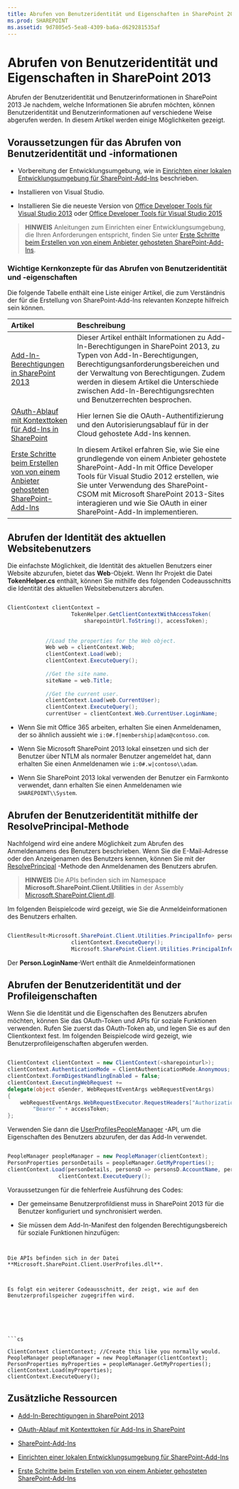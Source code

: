 ```yaml
---
title: Abrufen von Benutzeridentität und Eigenschaften in SharePoint 2013
ms.prod: SHAREPOINT
ms.assetid: 9d7805e5-5ea8-4309-ba6a-d629281535af
---
```



# Abrufen von Benutzeridentität und Eigenschaften in SharePoint 2013
Abrufen der Benutzeridentität und Benutzerinformationen in SharePoint 2013
Je nachdem, welche Informationen Sie abrufen möchten, können Benutzeridentität und Benutzerinformationen auf verschiedene Weise abgerufen werden. In diesem Artikel werden einige Möglichkeiten gezeigt.





## Voraussetzungen für das Abrufen von Benutzeridentität und -informationen
<a name="Prereq"> </a>


- Vorbereitung der Entwicklungsumgebung, wie in  [Einrichten einer lokalen Entwicklungsumgebung für SharePoint-Add-Ins](set-up-an-on-premises-development-environment-for-sharepoint-add-ins.md) beschrieben.


- Installieren von Visual Studio.


- Installieren Sie die neueste Version von  [Office Developer Tools für Visual Studio 2013](http://aka.ms/OfficeDevToolsForVS2013) oder [Office Developer Tools für Visual Studio 2015](http://aka.ms/OfficeDevToolsForVS2015)



> **HINWEIS**
> Anleitungen zum Einrichten einer Entwicklungsumgebung, die Ihren Anforderungen entspricht, finden Sie unter  [Erste Schritte beim Erstellen von von einem Anbieter gehosteten SharePoint-Add-Ins](get-started-creating-provider-hosted-sharepoint-add-ins.md). 





### Wichtige Kernkonzepte für das Abrufen von Benutzeridentität und -eigenschaften

Die folgende Tabelle enthält eine Liste einiger Artikel, die zum Verständnis der für die Erstellung von SharePoint-Add-Ins relevanten Konzepte hilfreich sein können.





|**Artikel**|**Beschreibung**|
|:-----|:-----|
| [Add-In-Berechtigungen in SharePoint 2013](add-in-permissions-in-sharepoint-2013.md) <br/> |Dieser Artikel enthält Informationen zu Add-In-Berechtigungen in SharePoint 2013, zu Typen von Add-In-Berechtigungen, Berechtigungsanforderungsbereichen und der Verwaltung von Berechtigungen. Zudem werden in diesem Artikel die Unterschiede zwischen Add-In-Berechtigungsrechten und Benutzerrechten besprochen.  <br/> |
| [OAuth-Ablauf mit Kontexttoken für Add-Ins in SharePoint](context-token-oauth-flow-for-sharepoint-add-ins.md) <br/> |Hier lernen Sie die OAuth-Authentifizierung und den Autorisierungsablauf für in der Cloud gehostete Add-Ins kennen.  <br/> |
| [Erste Schritte beim Erstellen von von einem Anbieter gehosteten SharePoint-Add-Ins](get-started-creating-provider-hosted-sharepoint-add-ins.md) <br/> |In diesem Artikel erfahren Sie, wie Sie eine grundlegende von einem Anbieter gehostete SharePoint-Add-In mit Office Developer Tools für Visual Studio 2012 erstellen, wie Sie unter Verwendung des SharePoint-CSOM mit Microsoft SharePoint 2013-Sites interagieren und wie Sie OAuth in einer SharePoint-Add-In implementieren.  <br/> |
 

## Abrufen der Identität des aktuellen Websitebenutzers
<a name="WebsiteUserID"> </a>

Die einfachste Möglichkeit, die Identität des aktuellen Benutzers einer Website abzurufen, bietet das **Web**-Objekt. Wenn Ihr Projekt die Datei **TokenHelper.cs** enthält, können Sie mithilfe des folgenden Codeausschnitts die Identität des aktuellen Websitebenutzers abrufen.




```cs

ClientContext clientContext =
                    TokenHelper.GetClientContextWithAccessToken(
                        sharepointUrl.ToString(), accessToken);
 
 
            //Load the properties for the Web object.
            Web web = clientContext.Web;
            clientContext.Load(web);
            clientContext.ExecuteQuery();
 
            //Get the site name.
            siteName = web.Title;
 
            //Get the current user.
            clientContext.Load(web.CurrentUser);
            clientContext.ExecuteQuery();
            currentUser = clientContext.Web.CurrentUser.LoginName;

```


- Wenn Sie mit Office 365 arbeiten, erhalten Sie einen Anmeldenamen, der so ähnlich aussieht wie  `i:0#.f|membership|adam@contoso.com`.


- Wenn Sie Microsoft SharePoint 2013 lokal einsetzen und sich der Benutzer über NTLM als normaler Benutzer angemeldet hat, dann erhalten Sie einen Anmeldenamen wie  `i:0#.w|contoso\\adam`.


- Wenn Sie SharePoint 2013 lokal verwenden der Benutzer ein Farmkonto verwendet, dann erhalten Sie einen Anmeldenamen wie  `SHAREPOINT\\System`.



## Abrufen der Benutzeridentität mithilfe der ResolvePrincipal-Methode
<a name="ResolvePrincipal"> </a>

Nachfolgend wird eine andere Möglichkeit zum Abrufen des Anmeldenamens des Benutzers beschrieben. Wenn Sie die E-Mail-Adresse oder den Anzeigenamen des Benutzers kennen, können Sie mit der  [ResolvePrincipal](https://msdn.microsoft.com/library/Microsoft.SharePoint.Utilities.SPUtility.ResolvePrincipal.aspx) -Methode den Anmeldenamen des Benutzers abrufen.




> **HINWEIS**
> Die APIs befinden sich im Namespace **Microsoft.SharePoint.Client.Utilities** in der Assembly [Microsoft.SharePoint.Client.dll](http://msdn.microsoft.com/de-de/library/microsoft.sharepoint.client.utilities.utility.resolveprincipal.aspx). 




Im folgenden Beispielcode wird gezeigt, wie Sie die Anmeldeinformationen des Benutzers erhalten.






```cs

ClientResult<Microsoft.SharePoint.Client.Utilities.PrincipalInfo> persons = Microsoft.SharePoint.Client.Utilities.Utility.ResolvePrincipal(clientContext, clientContext.Web, <email>, Microsoft.SharePoint.Client.Utilities.PrincipalType.User, Microsoft.SharePoint.Client.Utilities.PrincipalSource.All, null, true);
                    clientContext.ExecuteQuery();
                    Microsoft.SharePoint.Client.Utilities.PrincipalInfo person = persons.Value;

```

Der **Person.LoginName**-Wert enthält die Anmeldeinformationen




## Abrufen der Benutzeridentität und der Profileigenschaften
<a name="Profile"> </a>

Wenn Sie die Identität und die Eigenschaften des Benutzers abrufen möchten, können Sie das OAuth-Token und APIs für soziale Funktionen verwenden. Rufen Sie zuerst das OAuth-Token ab, und legen Sie es auf den Clientkontext fest. Im folgenden Beispielcode wird gezeigt, wie Benutzerprofileigenschaften abgerufen werden.




```cs

ClientContext clientContext = new ClientContext(<sharepointurl>);
clientContext.AuthenticationMode = ClientAuthenticationMode.Anonymous;
clientContext.FormDigestHandlingEnabled = false;
clientContext.ExecutingWebRequest +=
delegate(object oSender, WebRequestEventArgs webRequestEventArgs)
{                  
    webRequestEventArgs.WebRequestExecutor.RequestHeaders["Authorization"] =
        "Bearer " + accessToken;
};

```

Verwenden Sie dann die  [UserProfilesPeopleManager](https://msdn.microsoft.com/library/Microsoft.SharePoint.Client.UserProfilesPeopleManager.aspx) -API, um die Eigenschaften des Benutzers abzurufen, der das Add-In verwendet.






```cs

PeopleManager peopleManager = new PeopleManager(clientContext);
PersonProperties personDetails = peopleManager.GetMyProperties();
clientContext.Load(personDetails, personsD => personsD.AccountName, personsD => personsD.Email,  personsD => personsD.DisplayName);
                clientContext.ExecuteQuery();

```

Voraussetzungen für die fehlerfreie Ausführung des Codes:




- Der gemeinsame Benutzerprofildienst muss in SharePoint 2013 für die Benutzer konfiguriert und synchronisiert werden.


- Sie müssen dem Add-In-Manifest den folgenden Berechtigungsbereich für soziale Funktionen hinzufügen:

  ```XML

<AppPermissionRequest Right="Read" Scope="http://sharepoint/social/tenant" />

  ```

Die APIs befinden sich in der Datei **Microsoft.SharePoint.Client.UserProfiles.dll**.



Es folgt ein weiterer Codeausschnitt, der zeigt, wie auf den Benutzerprofilspeicher zugegriffen wird.






```cs

ClientContext clientContext; //Create this like you normally would.           
PeopleManager peopleManager = new PeopleManager(clientContext);
PersonProperties myProperties = peopleManager.GetMyProperties();
clientContext.Load(myProperties);
clientContext.ExecuteQuery();

```


## Zusätzliche Ressourcen
<a name="AdditionalResources"> </a>


-  [Add-In-Berechtigungen in SharePoint 2013](add-in-permissions-in-sharepoint-2013.md)


-  [OAuth-Ablauf mit Kontexttoken für Add-Ins in SharePoint](context-token-oauth-flow-for-sharepoint-add-ins.md)


-  [SharePoint-Add-Ins](sharepoint-add-ins.md)


-  [Einrichten einer lokalen Entwicklungsumgebung für SharePoint-Add-Ins](set-up-an-on-premises-development-environment-for-sharepoint-add-ins.md)


-  [Erste Schritte beim Erstellen von von einem Anbieter gehosteten SharePoint-Add-Ins](get-started-creating-provider-hosted-sharepoint-add-ins.md)



